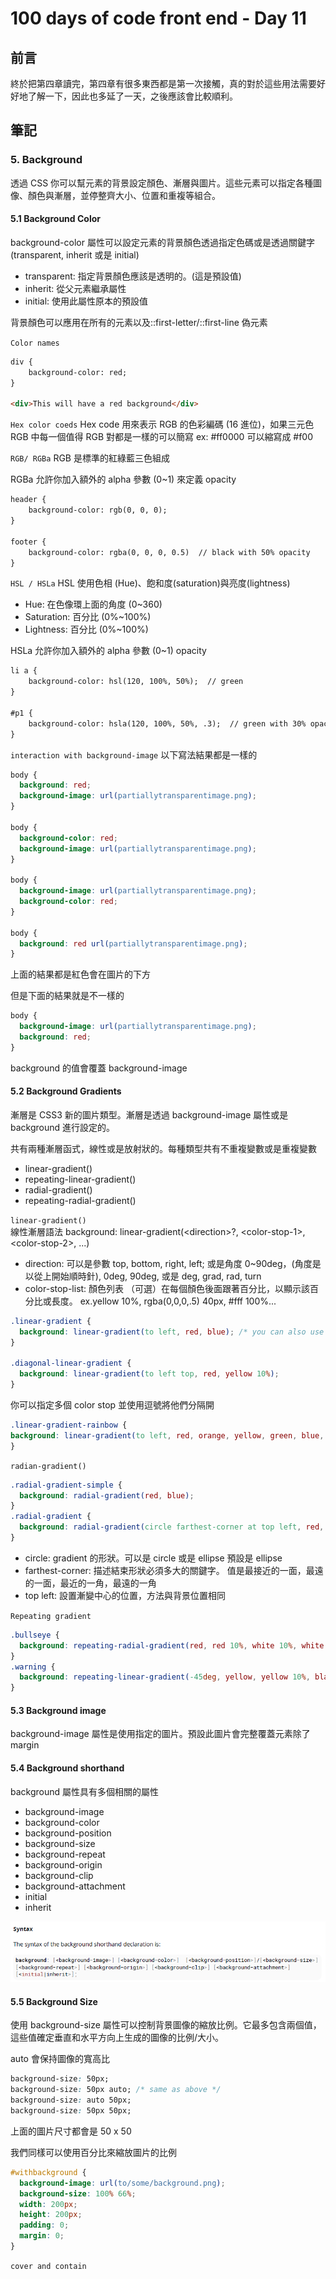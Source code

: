 # 100 days of code front end - Day 11

## 前言
終於把第四章讀完，第四章有很多東西都是第一次接觸，真的對於這些用法需要好好地了解一下，因此也多延了一天，之後應該會比較順利。

## 筆記
### 5. Background
透過 CSS 你可以幫元素的背景設定顏色、漸層與圖片。這些元素可以指定各種圖像、顏色與漸層，並停整齊大小、位置和重複等組合。

#### 5.1 Background Color
background-color 屬性可以設定元素的背景顏色透過指定色碼或是透過關鍵字 (transparent, inherit 或是 initial)

- transparent: 指定背景顏色應該是透明的。(這是預設值)
- inherit: 從父元素繼承屬性
- initial: 使用此屬性原本的預設值

背景顏色可以應用在所有的元素以及::first-letter/::first-line 偽元素

`Color names`
```html
div {
    background-color: red;
}

<div>This will have a red background</div>
```

`Hex color coeds`
Hex code 用來表示 RGB 的色彩編碼 (16 進位)，如果三元色 RGB 中每一個值得 RGB 對都是一樣的可以簡寫 ex: #ff0000 可以縮寫成 #f00

`RGB/ RGBa`
RGB 是標準的紅綠藍三色組成

RGBa 允許你加入額外的 alpha 參數 (0~1) 來定義 opacity

```html
header {
    background-color: rgb(0, 0, 0);
}

footer {
    background-color: rgba(0, 0, 0, 0.5)  // black with 50% opacity
}
```

`HSL / HSLa`
HSL 使用色相 (Hue)、飽和度(saturation)與亮度(lightness)
- Hue: 在色像環上面的角度 (0~360)
- Saturation: 百分比 (0%~100%)
- Lightness: 百分比 (0%~100%)

HSLa 允許你加入額外的 alpha 參數 (0~1) opacity

```html
li a {
    background-color: hsl(120, 100%, 50%);  // green
}

#p1 {
    background-color: hsla(120, 100%, 50%, .3);  // green with 30% opacity
}
```

`interaction with background-image`
以下寫法結果都是一樣的

```css
body {
  background: red;
  background-image: url(partiallytransparentimage.png);
}

body {
  background-color: red;
  background-image: url(partiallytransparentimage.png);
}

body {
  background-image: url(partiallytransparentimage.png);
  background-color: red;
}

body {
  background: red url(partiallytransparentimage.png);
}
```
上面的結果都是紅色會在圖片的下方

但是下面的結果就是不一樣的
```css
body {
  background-image: url(partiallytransparentimage.png);
  background: red;
}
```
background 的值會覆蓋 background-image

#### 5.2 Background Gradients
漸層是 CSS3 新的圖片類型。漸層是透過 background-image 屬性或是 background 進行設定的。

共有兩種漸層函式，線性或是放射狀的。每種類型共有不重複變數或是重複變數
- linear-gradient()
- repeating-linear-gradient()
- radial-gradient()
- repeating-radial-gradient()

`linear-gradient()`  
線性漸層語法
background: linear-gradient(\<direction>?, \<color-stop-1>, \<color-stop-2>, ...)

- direction: 可以是參數 top, bottom, right, left; 或是角度 0~90deg，(角度是以從上開始順時針), 0deg, 90deg, 或是 deg, grad, rad, turn
- color-stop-list: 顏色列表 （可選）在每個顏色後面跟著百分比，以顯示該百分比或長度。 ex.yellow 10%, rgba(0,0,0,.5) 40px, #fff 100%...

```css
.linear-gradient {
  background: linear-gradient(to left, red, blue); /* you can also use 270deg */
}

.diagonal-linear-gradient {
  background: linear-gradient(to left top, red, yellow 10%);
}

```

你可以指定多個 color stop 並使用逗號將他們分隔開
```css
.linear-gradient-rainbow {
background: linear-gradient(to left, red, orange, yellow, green, blue, indigo, violet)
}
```

`radian-gradient()`  
```css
.radial-gradient-simple {
  background: radial-gradient(red, blue);
}
.radial-gradient {
  background: radial-gradient(circle farthest-corner at top left, red, blue);
}
```

- circle: gradient 的形狀。可以是 circle 或是 ellipse 預設是 ellipse
- farthest-corner: 描述結束形狀必須多大的關鍵字。 值是最接近的一面，最遠的一面，最近的一角，最遠的一角
- top left: 設置漸變中心的位置，方法與背景位置相同

`Repeating gradient`  
```css
.bullseye {
  background: repeating-radial-gradient(red, red 10%, white 10%, white 20%);
}
.warning {
  background: repeating-linear-gradient(-45deg, yellow, yellow 10%, black 10%, black 20% );
}
```

#### 5.3 Background image
background-image 屬性是使用指定的圖片。預設此圖片會完整覆蓋元素除了 margin

#### 5.4 Background shorthand
background 屬性具有多個相關的屬性
- background-image
- background-color
- background-position
- background-size
- background-repeat
- background-origin
- background-clip
- background-attachment
- initial
- inherit

![](images/2019-10-25-22-51-46.png)

#### 5.5 Background Size
使用 background-size 屬性可以控制背景圖像的縮放比例。它最多包含兩個值，這些值確定垂直和水平方向上生成的圖像的比例/大小。

auto 會保持圖像的寬高比

```css
background-size: 50px;
background-size: 50px auto; /* same as above */
background-size: auto 50px;
background-size: 50px 50px;
```
上面的圖片尺寸都會是 50 x 50

我們同樣可以使用百分比來縮放圖片的比例
```css
#withbackground {
  background-image: url(to/some/background.png);
  background-size: 100% 66%;
  width: 200px;
  height: 200px;
  padding: 0;
  margin: 0;
}
```

`cover and contain`